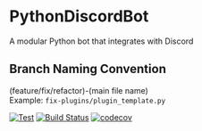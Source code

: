 # PythonDiscordBot
A modular Python bot that integrates with Discord

## Branch Naming Convention
(feature/fix/refactor)-(main file name)  
Example: `fix-plugins/plugin_template.py`

[![Test](https://github.com/justcallmekoko/PythonDiscordBot/actions/workflows/list-test.yml/badge.svg)](https://github.com/justcallmekoko/PythonDiscordBot/actions/workflows/list-test.yml) 
[![Build Status](https://app.travis-ci.com/justcallmekoko/PythonDiscordBot.svg?branch=main)](https://app.travis-ci.com/github/justcallmekoko/PythonDiscordBot)
[![codecov](https://codecov.io/gh/justcallmekoko/PythonDiscordBot/branch/main/graph/badge.svg?token=TNCWYVYCM2)](https://codecov.io/gh/justcallmekoko/PythonDiscordBot)
